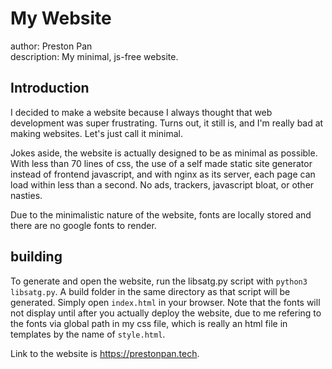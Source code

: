 # My Website
author: Preston Pan \
description: My minimal, js-free website.

## Introduction
I decided to make a website because I always thought that web development was super frustrating.
Turns out, it still is, and I'm really bad at making websites. Let's just call it minimal.

Jokes aside, the website is actually designed to be as minimal as possible. With less than 70 lines of css,
the use of a self made static site generator instead of frontend javascript, and with nginx as its server, 
each page can load within less than a second. No ads, trackers, javascript bloat,
or other nasties.

Due to the minimalistic nature of the website, fonts are locally stored and there are no google fonts to render.

## building
To generate and open the website, run the libsatg.py script with
`python3 libsatg.py`.
A build folder in the same directory as that script will be generated. Simply open `index.html` in your browser. Note that
the fonts will not display until after you actually deploy the
website, due to me refering to the fonts via global path in my
css file, which is really an html file in templates by the name
of `style.html`.

Link to the website is https://prestonpan.tech.
